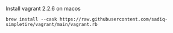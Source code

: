 Install vagrant 2.2.6 on macos
```
brew install --cask https://raw.githubusercontent.com/sadiq-simpletire/vagrant/main/vagrant.rb
```
